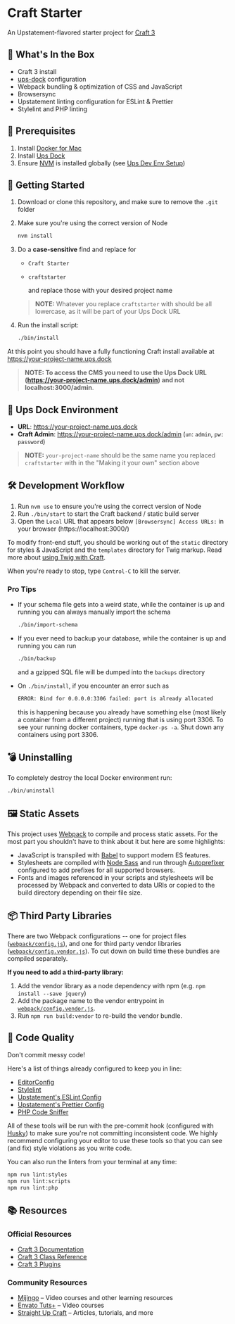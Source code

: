 # Craft Starter

An Upstatement-flavored starter project for [Craft 3](https://craftcms.com/)

## 🎁 What's In the Box

- Craft 3 install
- [ups-dock](https://github.com/upstatement/ups-dock) configuration
- Webpack bundling & optimization of CSS and JavaScript
- Browsersync
- Upstatement linting configuration for ESLint & Prettier
- Stylelint and PHP linting

## 🧰 Prerequisites

1. Install [Docker for Mac](https://www.docker.com/docker-mac)
2. Install [Ups Dock](https://github.com/upstatement/ups-dock)
3. Ensure [NVM](https://github.com/creationix/nvm) is installed globally (see [Ups Dev Env Setup](https://github.com/Upstatement/Upstatement/wiki/2017-Development-Environment-Setup))

## 🚀 Getting Started

1. Download or clone this repository, and make sure to remove the `.git` folder
2. Make sure you're using the correct version of Node

   ```bash
   nvm install
   ```

3. Do a **case-sensitive** find and replace for

   - `Craft Starter`
   - `craftstarter`

     and replace those with your desired project name

   > **NOTE:** Whatever you replace `craftstarter` with should be all lowercase, as it will be part of your Ups Dock URL

4. Run the install script:

   ```bash
   ./bin/install
   ```

At this point you should have a fully functioning Craft install available at https://your-project-name.ups.dock

> **NOTE: To access the CMS you need to use the Ups Dock URL (https://your-project-name.ups.dock/admin) and not localhost:3000/admin**.

## 🐳 Ups Dock Environment

- **URL**: https://your-project-name.ups.dock
- **Craft Admin**: https://your-project-name.ups.dock/admin (`un`: `admin`, `pw: password`)

> **NOTE:** `your-project-name` should be the same name you replaced `craftstarter` with in the "Making it your own" section above

## 🛠 Development Workflow

1. Run `nvm use` to ensure you're using the correct version of Node
2. Run `./bin/start` to start the Craft backend / static build server
3. Open the `Local` URL that appears below `[Browsersync] Access URLs:` in your browser (https://localhost:3000/)

To modify front-end stuff, you should be working out of the `static` directory for styles & JavaScript and the `templates` directory for Twig markup. Read more about [using Twig with Craft](https://docs.craftcms.com/v3/dev/twig-primer.html#three-types-of-twig-tags).

When you're ready to stop, type `Control-C` to kill the server.

### Pro Tips

- If your schema file gets into a weird state, while the container is up and running you can always manually import the schema

  ```bash
  ./bin/import-schema
  ```

- If you ever need to backup your database, while the container is up and running you can run

  ```bash
  ./bin/backup
  ```

  and a gzipped SQL file will be dumped into the `backups` directory

- On `./bin/install`, if you encounter an error such as

  ```bash
  ERROR: Bind for 0.0.0.0:3306 failed: port is already allocated
  ```

  this is happening because you already have something else (most likely a container from a different project) running that is using port 3306. To see your running docker containers, type `docker-ps -a`. Shut down any containers using port 3306.

## 💣 Uninstalling

To completely destroy the local Docker environment run:

```bash
./bin/uninstall
```

## 🖼 Static Assets

This project uses [Webpack](https://webpack.js.org/) to compile and process static assets. For the most part you shouldn't have to think about it but here are some highlights:

- JavaScript is transpiled with [Babel](https://babeljs.io/) to support modern ES features.
- Stylesheets are compiled with [Node Sass](https://github.com/sass/node-sass) and run through [Autoprefixer](https://github.com/postcss/autoprefixer) configured to add prefixes for all supported browsers.
- Fonts and images referenced in your scripts and stylesheets will be processed by Webpack and converted to data URIs or copied to the build directory depending on their file size.

## 📦 Third Party Libraries

There are two Webpack configurations -- one for project files ([`webpack/config.js`](webpack/config.js)), and one for third party vendor libraries ([`webpack/config.vendor.js`](webpack/config.vendor.js)). To cut down on build time these bundles are compiled separately.

**If you need to add a third-party library:**

1. Add the vendor library as a node dependency with npm (e.g. `npm install --save jquery`)
2. Add the package name to the vendor entrypoint in [`webpack/config.vendor.js`](webpack/config.vendor.js).
3. Run `npm run build:vendor` to re-build the vendor bundle.

## ‍🙅‍ Code Quality

Don't commit messy code!

Here's a list of things already configured to keep you in line:

- [EditorConfig](https://editorconfig.org/)
- [Stylelint](https://github.com/stylelint/stylelint)
- [Upstatement's ESLint Config](https://github.com/Upstatement/eslint-config)
- [Upstatement's Prettier Config](https://github.com/Upstatement/prettier-config)
- [PHP Code Sniffer](https://github.com/squizlabs/PHP_CodeSniffer)

All of these tools will be run with the pre-commit hook (configured with [Husky](https://github.com/typicode/husky)) to make sure you're not committing inconsistent code. We highly recommend configuring your editor to use these tools so that you can see (and fix) style violations as you write code.

You can also run the linters from your terminal at any time:

```bash
npm run lint:styles
npm run lint:scripts
npm run lint:php
```

## 📚 Resources

### Official Resources

- [Craft 3 Documentation](https://docs.craftcms.com/v3/)
- [Craft 3 Class Reference](https://docs.craftcms.com/api/v3/)
- [Craft 3 Plugins](https://plugins.craftcms.com)

### Community Resources

- [Mijingo](https://mijingo.com/craft) – Video courses and other learning resources
- [Envato Tuts+](https://webdesign.tutsplus.com/categories/craft-cms/courses) – Video courses
- [Straight Up Craft](http://straightupcraft.com/) – Articles, tutorials, and more
